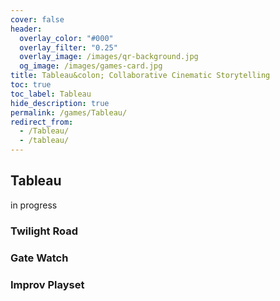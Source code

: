 ```yaml
---
cover: false
header:
  overlay_color: "#000"
  overlay_filter: "0.25"
  overlay_image: /images/qr-background.jpg
  og_image: /images/games-card.jpg
title: Tableau&colon; Collaborative Cinematic Storytelling
toc: true
toc_label: Tableau
hide_description: true
permalink: /games/Tableau/
redirect_from:
  - /Tableau/
  - /tableau/
---
```


## Tableau

in progress

### Twilight Road


### Gate Watch


### Improv Playset
